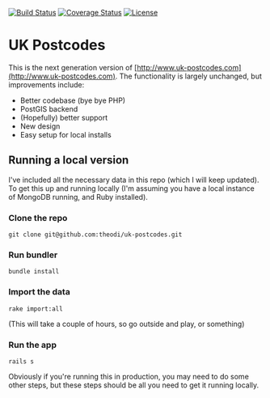 [![Build Status](https://travis-ci.org/theodi/uk-postcodes.png)](https://travis-ci.org/theodi/uk-postcodes)
[![Coverage Status](https://coveralls.io/repos/theodi/uk-postcodes/badge.png)](https://coveralls.io/r/theodi/uk-postcodes)
[![License](http://img.shields.io/license/mit.png?color=green)](http://theodi.mit-license.org/)

# UK Postcodes

This is the next generation version of [http://www.uk-postcodes.com](http://www.uk-postcodes.com). The functionality is largely unchanged, but improvements include:

* Better codebase (bye bye PHP)
* PostGIS backend
* (Hopefully) better support
* New design
* Easy setup for local installs

## Running a local version

I've included all the necessary data in this repo (which I will keep updated). To get this up and running locally (I'm assuming you have a local instance of MongoDB running, and Ruby installed).

### Clone the repo

    git clone git@github.com:theodi/uk-postcodes.git
  
### Run bundler
  
    bundle install
  
### Import the data

    rake import:all

(This will take a couple of hours, so go outside and play, or something)

### Run the app

    rails s
  
Obviously if you're running this in production, you may need to do some other steps, but these steps should be all you need to get it running locally.


